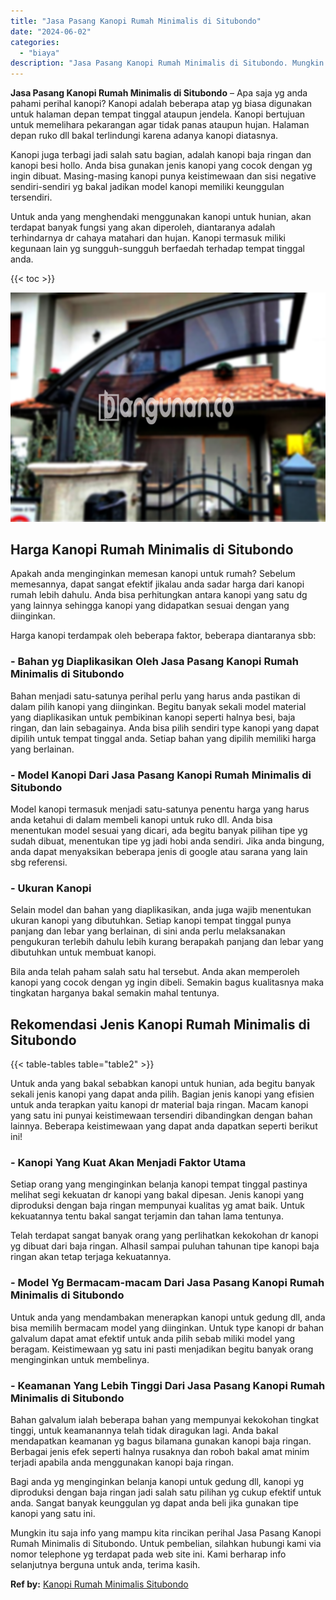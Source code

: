 ```yaml
---
title: "Jasa Pasang Kanopi Rumah Minimalis di Situbondo"
date: "2024-06-02"
categories: 
  - "biaya"
description: "Jasa Pasang Kanopi Rumah Minimalis di Situbondo. Mungkin itu saja info yang mampu kita rincikan perihal Jasa Pasang Kanopi Rumah Minimalis di Situbondo. Untu..."
---
```


**Jasa Pasang Kanopi Rumah Minimalis di Situbondo** – Apa saja yg anda pahami perihal kanopi? Kanopi adalah beberapa atap yg biasa digunakan untuk halaman depan tempat tinggal ataupun jendela. Kanopi bertujuan untuk memelihara pekarangan agar tidak panas ataupun hujan. Halaman depan ruko dll bakal terlindungi karena adanya kanopi diatasnya.

Kanopi juga terbagi jadi salah satu bagian, adalah kanopi baja ringan dan kanopi besi hollo. Anda bisa gunakan jenis kanopi yang cocok dengan yg ingin dibuat. Masing-masing kanopi punya keistimewaan dan sisi negative sendiri-sendiri yg bakal jadikan model kanopi memiliki keunggulan tersendiri.

Untuk anda yang menghendaki menggunakan kanopi untuk hunian, akan terdapat banyak fungsi yang akan diperoleh, diantaranya adalah terhindarnya dr cahaya matahari dan hujan. Kanopi termasuk miliki kegunaan lain yg sungguh-sungguh berfaedah terhadap tempat tinggal anda.

{{< toc >}}

![Jasa Pasang Kanopi Rumah Minimalis di Situbondo](/images/harga-kanopi-minimalis-04.png)

## Harga Kanopi Rumah Minimalis di Situbondo

Apakah anda menginginkan memesan kanopi untuk rumah? Sebelum memesannya, dapat sangat efektif jikalau anda sadar harga dari kanopi rumah lebih dahulu. Anda bisa perhitungkan antara kanopi yang satu dg yang lainnya sehingga kanopi yang didapatkan sesuai dengan yang diinginkan.

Harga kanopi terdampak oleh beberapa faktor, beberapa diantaranya sbb:

### \- Bahan yg Diaplikasikan Oleh Jasa Pasang Kanopi Rumah Minimalis di Situbondo

Bahan menjadi satu-satunya perihal perlu yang harus anda pastikan di dalam pilih kanopi yang diinginkan. Begitu banyak sekali model material yang diaplikasikan untuk pembikinan kanopi seperti halnya besi, baja ringan, dan lain sebagainya. Anda bisa pilih sendiri type kanopi yang dapat dipilih untuk tempat tinggal anda. Setiap bahan yang dipilih memiliki harga yang berlainan.

### \- Model Kanopi Dari Jasa Pasang Kanopi Rumah Minimalis di Situbondo

Model kanopi termasuk menjadi satu-satunya penentu harga yang harus anda ketahui di dalam membeli kanopi untuk ruko dll. Anda bisa menentukan model sesuai yang dicari, ada begitu banyak pilihan tipe yg sudah dibuat, menentukan tipe yg jadi hobi anda sendiri. Jika anda bingung, anda dapat menyaksikan beberapa jenis di google atau sarana yang lain sbg referensi.

### \- Ukuran Kanopi

Selain model dan bahan yang diaplikasikan, anda juga wajib menentukan ukuran kanopi yang dibutuhkan. Setiap kanopi tempat tinggal punya panjang dan lebar yang berlainan, di sini anda perlu melaksanakan pengukuran terlebih dahulu lebih kurang berapakah panjang dan lebar yang dibutuhkan untuk membuat kanopi.

Bila anda telah paham salah satu hal tersebut. Anda akan memperoleh kanopi yang cocok dengan yg ingin dibeli. Semakin bagus kualitasnya maka tingkatan harganya bakal semakin mahal tentunya.

## Rekomendasi Jenis Kanopi Rumah Minimalis di Situbondo

{{< table-tables table="table2" >}}

Untuk anda yang bakal sebabkan kanopi untuk hunian, ada begitu banyak sekali jenis kanopi yang dapat anda pilih. Bagian jenis kanopi yang efisien untuk anda terapkan yaitu kanopi dr material baja ringan. Macam kanopi yang satu ini punyai keistimewaan tersendiri dibandingkan dengan bahan lainnya. Beberapa keistimewaan yang dapat anda dapatkan seperti berikut ini!

### \- Kanopi Yang Kuat Akan Menjadi Faktor Utama

Setiap orang yang menginginkan belanja kanopi tempat tinggal pastinya melihat segi kekuatan dr kanopi yang bakal dipesan. Jenis kanopi yang diproduksi dengan baja ringan mempunyai kualitas yg amat baik. Untuk kekuatannya tentu bakal sangat terjamin dan tahan lama tentunya.

Telah terdapat sangat banyak orang yang perlihatkan kekokohan dr kanopi yg dibuat dari baja ringan. Alhasil sampai puluhan tahunan tipe kanopi baja ringan akan tetap terjaga kekuatannya.

### \- Model Yg Bermacam-macam Dari Jasa Pasang Kanopi Rumah Minimalis di Situbondo

Untuk anda yang mendambakan menerapkan kanopi untuk gedung dll, anda bisa memilih bermacam model yang diinginkan. Untuk type kanopi dr bahan galvalum dapat amat efektif untuk anda pilih sebab miliki model yang beragam. Keistimewaan yg satu ini pasti menjadikan begitu banyak orang menginginkan untuk membelinya.

### \- Keamanan Yang Lebih Tinggi Dari Jasa Pasang Kanopi Rumah Minimalis di Situbondo

Bahan galvalum ialah beberapa bahan yang mempunyai kekokohan tingkat tinggi, untuk keamanannya telah tidak diragukan lagi. Anda bakal mendapatkan keamanan yg bagus bilamana gunakan kanopi baja ringan. Berbagai jenis efek seperti halnya rusaknya dan roboh bakal amat minim terjadi apabila anda menggunakan kanopi baja ringan.

Bagi anda yg menginginkan belanja kanopi untuk gedung dll, kanopi yg diproduksi dengan baja ringan jadi salah satu pilihan yg cukup efektif untuk anda. Sangat banyak keunggulan yg dapat anda beli jika gunakan tipe kanopi yang satu ini.

Mungkin itu saja info yang mampu kita rincikan perihal Jasa Pasang Kanopi Rumah Minimalis di Situbondo. Untuk pembelian, silahkan hubungi kami via nomor telephone yg terdapat pada web site ini. Kami berharap info selanjutnya berguna untuk anda, terima kasih.

**Ref by:**  [Kanopi Rumah Minimalis Situbondo](https://id.wikipedia.org/wiki/Kanopi)
